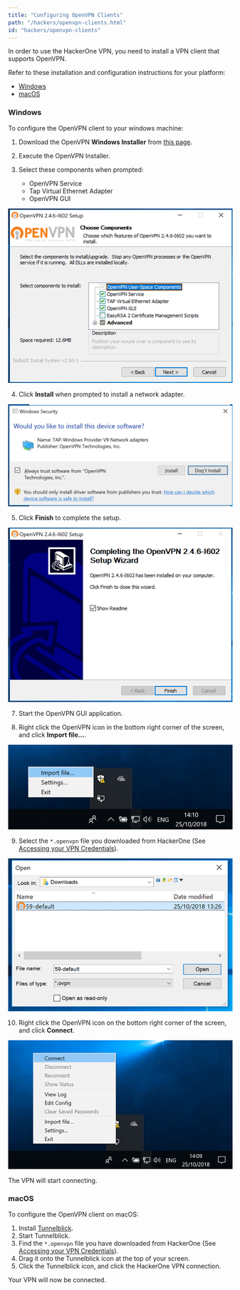 ```yaml
---
title: "Configuring OpenVPN Clients"
path: "/hackers/openvpn-clients.html"
id: "hackers/openvpn-clients"
---
```


In order to use the HackerOne VPN, you need to install a VPN client that supports OpenVPN.

Refer to these installation and configuration instructions for your platform:

* [Windows](#windows)
* [macOS](#macos)

<h3 id="windows">Windows</h3>

To configure the OpenVPN client to your windows machine:

1. Download the OpenVPN **Windows Installer** from <a href="https://openvpn.net/community-downloads/" target="_blank">this page</a>.

2. Execute the OpenVPN Installer.

3. Select these components when prompted:
   * OpenVPN Service
   * Tap Virtual Ethernet Adapter
   * OpenVPN GUI

![Screenshot](./images/vpn-windows-gui-1.png)

4. Click **Install** when prompted to install a network adapter.

![Screenshot](./images/vpn-windows-gui-2.png)

5. Click <b>Finish</b> to complete the setup.

![Screenshot](./images/vpn-windows-gui-3.png)

7. Start the OpenVPN GUI application.

8. Right click the OpenVPN icon in the bottom right corner of the screen, and click <b>Import file...</b>.

![Screenshot](./images/vpn-windows-gui-4.png)

9. Select the `*.openvpn` file you downloaded from HackerOne (See [Accessing your VPN Credentials](/hackers/configure-the-hackerone-vpn.html)).

![Screenshot](./images/vpn-windows-gui-5.png)

10. Right click the OpenVPN icon on the bottom right corner of the screen, and click <b>Connect</b>.

![Screenshot](./images/vpn-windows-gui-6.png)

The VPN will start connecting.

<h3 id="macos">macOS</h3>

To configure the OpenVPN client on macOS:

1. Install [Tunnelblick](https://tunnelblick.net/cInstall.html).
2. Start Tunnelblick.
3. Find the `*.openvpn` file you have downloaded from HackerOne (See [Accessing your VPN Credentials](/hackers/configure-the-hackerone-vpn.html)).
4. Drag it onto the Tunnelblick icon at the top of your screen.
5. Click the Tunnelblick icon, and click the HackerOne VPN connection.

Your VPN will now be connected.
